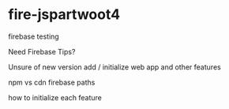 # fire-jspartwoot4
firebase testing

Need Firebase Tips? 

Unsure of new version
add / initialize web app and other features 

npm vs cdn 
firebase paths 

how to initialize each feature 
